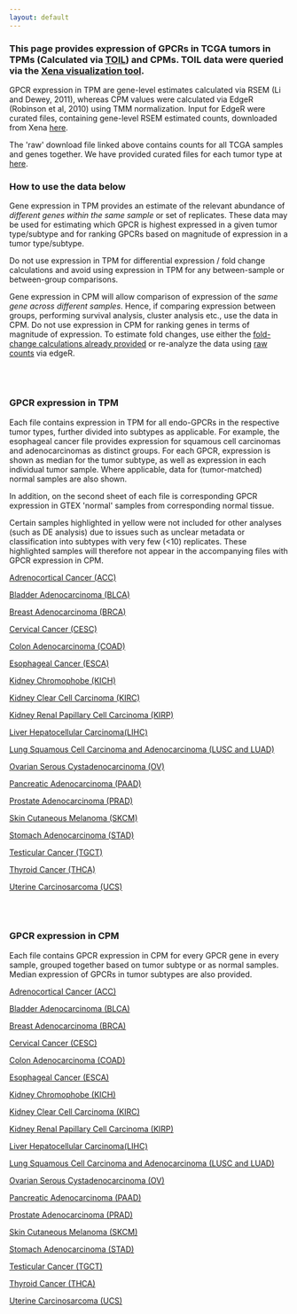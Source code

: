 ```yaml
---
layout: default
---
```


### This page provides expression of GPCRs in TCGA tumors in TPMs (Calculated via [TOIL](https://xenabrowser.net/datapages/?host=https://toil.xenahubs.net)) and CPMs. TOIL data were queried via the [Xena visualization tool](https://xenabrowser.net/heatmap/).

GPCR expression in TPM are gene-level estimates calculated via RSEM (Li and Dewey, 2011), whereas CPM values were calculated via EdgeR (Robinson et al, 2010) using TMM normalization.
Input for EdgeR were curated files, containing gene-level RSEM estimated counts, downloaded from Xena [here](https://xenabrowser.net/datapages/?dataset=tcga_gene_expected_count&host=https://toil.xenahubs.net).

The 'raw' download file linked above contains counts for all TCGA samples and genes together. We have provided curated files for each tumor type at [here](https://insellab.github.io/counts_files).

### **How to use the data below**

Gene expression in TPM provides an estimate of the relevant abundance of *different genes within the same sample* or set of replicates. These data may be used for estimating which GPCR is highest expressed in a given tumor type/subtype and for ranking GPCRs based on magnitude of expression in a tumor type/subtype. 

Do not use expression in TPM for differential expression / fold change calculations and avoid using expression in TPM for any between-sample or between-group comparisons.

Gene expression in CPM will allow comparison of expression of the *same gene across different samples*. Hence, if comparing expression between groups, performing survival analysis, cluster analysis etc., use the data in CPM. Do not use expression in CPM for ranking genes in terms of magnitude of expression. To estimate fold changes, use either the [fold-change calculations already provided](https://drive.google.com/open?id=1Fdps90G7j2A3vb24L3ikICADZ-7fIjiC) or re-analyze the data using [raw counts](https://insellab.github.io/counts_files) via edgeR.
  
<br/><br/>

### **GPCR expression in TPM**

Each file contains expression in TPM for all endo-GPCRs in the respective tumor types, further divided into subtypes as applicable. For example, the esophageal cancer file provides expression for squamous cell carcinomas and adenocarcinomas as distinct groups. For each GPCR, expression is shown as median for the tumor subtype, as well as expression in each individual tumor sample. Where applicable, data for (tumor-matched) normal samples are also shown. 

In addition, on the second sheet of each file is corresponding GPCR expression in GTEX 'normal' samples from corresponding normal tissue.

Certain samples highlighted in yellow were not included for other analyses (such as DE analysis) due to issues such as unclear metadata or classification into subtypes with very few (<10) replicates. These highlighted samples will therefore not appear in the accompanying files with GPCR expression in CPM.


[Adrenocortical Cancer (ACC)]()

[Bladder Adenocarcinoma (BLCA)]()

[Breast Adenocarcinoma (BRCA)]()

[Cervical Cancer (CESC)]()

[Colon Adenocarcinoma (COAD)]()

[Esophageal Cancer (ESCA)]()

[Kidney Chromophobe (KICH)]()

[Kidney Clear Cell Carcinoma (KIRC)]()

[Kidney Renal Papillary Cell Carcinoma (KIRP)]()

[Liver Hepatocellular Carcinoma(LIHC)]()

[Lung Squamous Cell Carcinoma and Adenocarcinoma (LUSC and LUAD)]()

[Ovarian Serous Cystadenocarcinoma (OV)]()

[Pancreatic Adenocarcinoma (PAAD)]()

[Prostate Adenocarcinoma (PRAD)]()

[Skin Cutaneous Melanoma (SKCM)]()

[Stomach Adenocarcinoma (STAD)]()

[Testicular Cancer (TGCT)]()

[Thyroid Cancer (THCA)]()

[Uterine Carcinosarcoma (UCS)]()


<br/><br/>


### **GPCR expression in CPM**

Each file contains GPCR expression in CPM for every GPCR gene in every sample, grouped together based on tumor subtype or as normal samples. Median expression of GPCRs in tumor subtypes are also provided.


[Adrenocortical Cancer (ACC)]()

[Bladder Adenocarcinoma (BLCA)]()

[Breast Adenocarcinoma (BRCA)]()

[Cervical Cancer (CESC)]()

[Colon Adenocarcinoma (COAD)]()

[Esophageal Cancer (ESCA)]()

[Kidney Chromophobe (KICH)]()

[Kidney Clear Cell Carcinoma (KIRC)]()

[Kidney Renal Papillary Cell Carcinoma (KIRP)]()

[Liver Hepatocellular Carcinoma(LIHC)]()

[Lung Squamous Cell Carcinoma and Adenocarcinoma (LUSC and LUAD)]()

[Ovarian Serous Cystadenocarcinoma (OV)]()

[Pancreatic Adenocarcinoma (PAAD)]()

[Prostate Adenocarcinoma (PRAD)]()

[Skin Cutaneous Melanoma (SKCM)]()

[Stomach Adenocarcinoma (STAD)]()

[Testicular Cancer (TGCT)]()

[Thyroid Cancer (THCA)]()

[Uterine Carcinosarcoma (UCS)]()



















